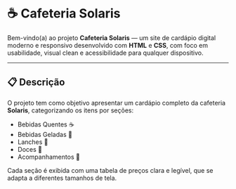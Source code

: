 # ☕ Cafeteria Solaris

Bem-vindo(a) ao projeto **Cafeteria Solaris** — um site de cardápio digital moderno e responsivo desenvolvido com **HTML** e **CSS**, com foco em usabilidade, visual clean e acessibilidade para qualquer dispositivo.

---

## 📋 Descrição

O projeto tem como objetivo apresentar um cardápio completo da cafeteria **Solaris**, categorizando os itens por seções:

- Bebidas Quentes ☕  
- Bebidas Geladas 🧊  
- Lanches 🥪  
- Doces 🍰  
- Acompanhamentos 🍓  

Cada seção é exibida com uma tabela de preços clara e legível, que se adapta a diferentes tamanhos de tela.
